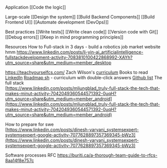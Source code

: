 Application
[[Code the logic]]

Large-scale
[[Design the system]]
[[Build Backend Components]]
[[Build Frontend UI]]
[[Automate development (DevOps)]]

Best practices
[[Write tests]]
[[Write clean code]]
[[Version code with Git]]
[[Debug errors]]
[[Keep in mind programming principles]]

Resources
How to Full-stack in 3 days - build a robotics job market website hmm
https://www.linkedin.com/posts/li-yin-ai_artificialintelligence-fullstackdevelopment-activity-7083810100422868992-XAYh?utm_source=share&utm_medium=member_desktop

https://teachyourselfcs.com/
Zach Wilson's [curriculum](https://www.linkedin.com/posts/eczachly_softwareengineering-activity-6959571816235368448-XYuE)
Books to read [LinkedIn](https://www.linkedin.com/posts/nick-singh-tech_read-3-books-to-land-these-jobs-software-activity-7010865169106964482--FHv?utm_source=share&utm_medium=member_desktop)
[Roadmap sh](https://github.com/kamranahmedse/developer-roadmap) - curriculum with double-click answers
[Github list](https://github.com/charlax/professional-programming)
The full stack  
[https://www.linkedin.com/posts/mljungblad_truly-full-stack-the-tech-that-makes-minut-activity-7042049360544571392-0uqH?utm_source=share&utm_medium=member_android](https://www.linkedin.com/posts/mljungblad_truly-full-stack-the-tech-that-makes-minut-activity-7042049360544571392-0uqH?utm_source=share&utm_medium=member_android)

How to prepare for swe  
[https://www.linkedin.com/posts/dinesh-varyani_systemsexpert-systemsexpert-google-activity-7077628897357369345-bWz3](https://www.linkedin.com/posts/dinesh-varyani_systemsexpert-systemsexpert-google-activity-7077628897357369345-bWz3)

Software processes
RFC
https://buriti.ca/a-thorough-team-guide-to-rfcs-8aa14f8e757c